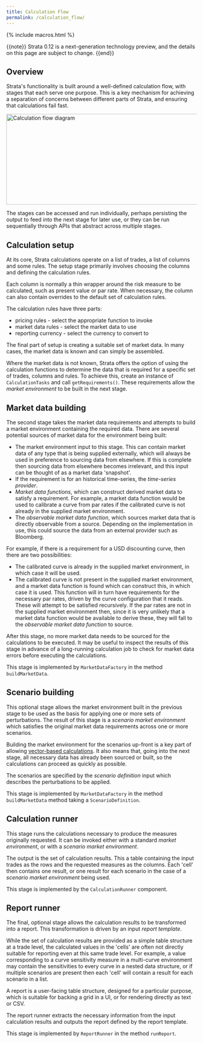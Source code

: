 ```yaml
---
title: Calculation Flow
permalink: /calculation_flow/
---
```


{% include macros.html %}

{{note}} Strata 0.12 is a next-generation technology preview, and the details on this page are subject to change. {{end}}

## Overview

Strata's functionality is built around a well-defined calculation flow, with stages that each serve one purpose.
This is a key mechanism for achieving a separation of concerns between different parts of Strata, and ensuring that calculations fail fast.

<img alt="Calculation flow diagram" src="{{site.baseurl}}/images/calculation_flow.png" style="width:800px; height:240px;" />

The stages can be accessed and run individually, perhaps persisting the output to feed into the next stage for later
use, or they can be run sequentially through APIs that abstract across multiple stages.

## Calculation setup

At its core, Strata calculations operate on a list of trades, a list of columns and some rules.
The setup stage primarily involves choosing the columns and defining the calculation rules.

Each column is normally a thin wrapper around the risk measure to be calculated, such as present value or par rate.
When necessary, the column can also contain overrides to the default set of calculation rules.

The calculation rules have three parts:

* pricing rules - select the appropriate function to invoke
* market data rules - select the market data to use
* reporting currency - select the currency to convert to

The final part of setup is creating a suitable set of market data.
In many cases, the market data is known and can simply be assembled.

Where the market data is not known, Strata offers the option of using the calculation functions
to determine the data that is required for a specific set of trades, columns and rules.
To achieve this, create an instance of `CalculationTasks` and call `getRequirements()`.
These requirements allow the _market environment_ to be built in the next stage.

## Market data building

The second stage takes the market data requirements and attempts to build a market environment containing the required data.
There are several potential sources of market data for the environment being built:

* The market environment input to this stage. This can contain market data of any type that is being supplied externally,
which will always be used in preference to sourcing data from elsewhere.
If this is complete then sourcing data from elsewhere becomes irrelevant, and this input can be thought of as a market data 'snapshot'.
* If the requirement is for an historical time-series, the _time-series provider_.
* _Market data functions_, which can construct derived market data to satisfy a requirement.
For example, a market data function would be used to calibrate a curve from par rates if the calibrated curve is
not already in the supplied market environment.
* The _observable market data function_, which sources market data that is directly observable from a source.
Depending on the implementation in use, this could source the data from an external provider such as Bloomberg.

For example, if there is a requirement for a USD discounting curve, then there are two possibilities:

* The calibrated curve is already in the supplied market environment, in which case it will be used.
* The calibrated curve is not present in the supplied market environment, and a market data function is found which
can construct this, in which case it is used. This function will in turn have requirements for the necessary par rates,
driven by the curve configuration that it reads. These will attempt to be satisfied recursively.
If the par rates are not in the supplied market environment then, since it is very unlikely that a market data function
would be available to derive these, they will fall to the _observable market data function_ to source.

After this stage, no more market data needs to be sourced for the calculations to be executed.
It may be useful to inspect the results of this stage in advance of a long-running calculation job to check
for market data errors before executing the calculations.

This stage is implemented by `MarketDataFactory` in the method `buildMarketData`.

## Scenario building

This optional stage allows the market environment built in the previous stage to be used as the basis for applying
one or more sets of perturbations. The result of this stage is a _scenario market environment_ which satisfies
the original market data requirements across one or more scenarios.

Building the market environment for the scenarios up-front is a key part of allowing
[vector-based calculations]({{site.baseurl}}/performance/). It also means that, going into the next stage, all
necessary data has already been sourced or built, so the calculations can proceed as quickly as possible.

The scenarios are specified by the _scenario definition_ input which describes the perturbations to be applied.

This stage is implemented by `MarketDataFactory` in the method `buildMarketData` method taking
a `ScenarioDefinition`.

## Calculation runner

This stage runs the calculations necessary to produce the measures originally requested.
It can be invoked either with a standard _market environment_, or with a _scenario market environment_.

The output is the set of calculation results.
This a table containing the input trades as the rows and the requested measures as the columns.
Each 'cell' then contains one result, or one result for each scenario in the case of a _scenario market
environment_ being used.

This stage is implemented by the `CalculationRunner` component.

## Report runner

The final, optional stage allows the calculation results to be transformed into a report.
This transformation is driven by an input _report template_.

While the set of calculation results are provided as a simple table structure at a trade level, the
calculated values in the 'cells' are often not directly suitable for reporting even at this same trade level.
For example, a value corresponding to a curve sensitivity measure in a multi-curve environment may contain the
sensitivities to every curve in a nested data structure, or if multiple scenarios are present then each 'cell'
will contain a result for each scenario in a list.

A report is a user-facing table structure, designed for a particular purpose, which is suitable for backing a
grid in a UI, or for rendering directly as text or CSV.

The report runner extracts the necessary information from the input calculation results and outputs the report
defined by the report template.

This stage is implemented by `ReportRunner` in the method `runReport`.
